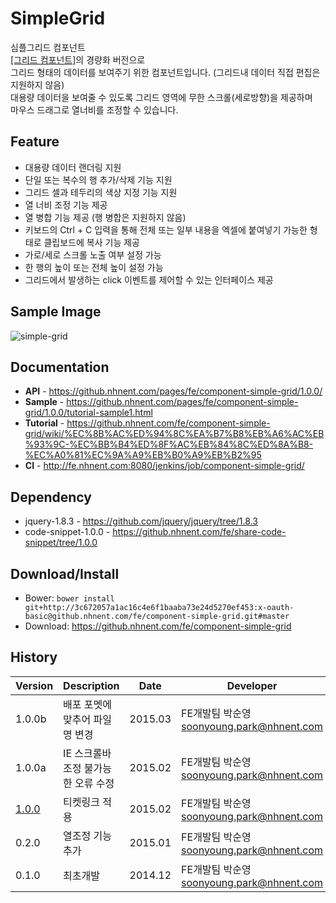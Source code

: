 SimpleGrid
======================
심플그리드 컴포넌트<br>
[[그리드 컴포넌트]](https://github.nhnent.com/fe/application-grid/)의 경량화 버전으로<br>
그리드 형태의 데이터를 보여주기 위한 컴포넌트입니다. (그리드내 데이터 직접 편집은 지원하지 않음) <br>
대용량 데이터을 보여줄 수 있도록 그리드 영역에 무한 스크롤(세로방향)을 제공하며<br>
마우스 드래그로 열너비를 조정할 수 있습니다.

## Feature
* 대용량 데이터 랜더링 지원
* 단일 또는 복수의 행 추가/삭제 기능 지원
* 그리드 셀과 테두리의 색상 지정 기능 지원
* 열 너비 조정 기능 제공
* 열 병합 기능 제공 (행 병합은 지원하지 않음)
* 키보드의 Ctrl + C 입력을 통해 전체 또는 일부 내용을 엑셀에 붙여넣기 가능한 형태로 클립보드에 복사 기능 제공
* 가로/세로 스크롤 노출 여부 설정 가능
* 한 행의 높이 또는 전체 높이 설정 가능
* 그리드에서 발생하는 click 이벤트를 제어할 수 있는 인터페이스 제공

## Sample Image
![simple-grid](https://github.nhnent.com/github-enterprise-assets/0000/0089/0000/0250/961bbab4-c399-11e4-845a-073c38599ddb.png)

## Documentation
* **API** - https://github.nhnent.com/pages/fe/component-simple-grid/1.0.0/
* **Sample** - https://github.nhnent.com/pages/fe/component-simple-grid/1.0.0/tutorial-sample1.html
* **Tutorial** - https://github.nhnent.com/fe/component-simple-grid/wiki/%EC%8B%AC%ED%94%8C%EA%B7%B8%EB%A6%AC%EB%93%9C-%EC%BB%B4%ED%8F%AC%EB%84%8C%ED%8A%B8-%EC%A0%81%EC%9A%A9%EB%B0%A9%EB%B2%95
* **CI** - http://fe.nhnent.com:8080/jenkins/job/component-simple-grid/

## Dependency
* jquery-1.8.3 - https://github.com/jquery/jquery/tree/1.8.3
* code-snippet-1.0.0 - https://github.nhnent.com/fe/share-code-snippet/tree/1.0.0

## Download/Install
* Bower: `bower install git+http://3c672057a1ac16c4e6f1baaba73e24d5270ef453:x-oauth-basic@github.nhnent.com/fe/component-simple-grid.git#master`
* Download: https://github.nhnent.com/fe/component-simple-grid

## History
| Version | Description | Date | Developer |
| ---- | ---- | ---- | ---- |
| 1.0.0b | 배포 포멧에 맞추어 파일명 변경 | 2015.03 | FE개발팀 박순영 <soonyoung.park@nhnent.com> |
| 1.0.0a | IE 스크롤바 조정 불가능한 오류 수정 | 2015.02 | FE개발팀 박순영 <soonyoung.park@nhnent.com> |
| <a href="https://github.nhnent.com/pages/fe/component-simple-grid/1.0.0/">1.0.0</a> | 티켓링크 적용 | 2015.02 | FE개발팀 박순영 <soonyoung.park@nhnent.com> |
| 0.2.0 | 열조정 기능 추가 | 2015.01 | FE개발팀 박순영 <soonyoung.park@nhnent.com> |
| 0.1.0 | 최초개발 | 2014.12 | FE개발팀 박순영 <soonyoung.park@nhnent.com> |



